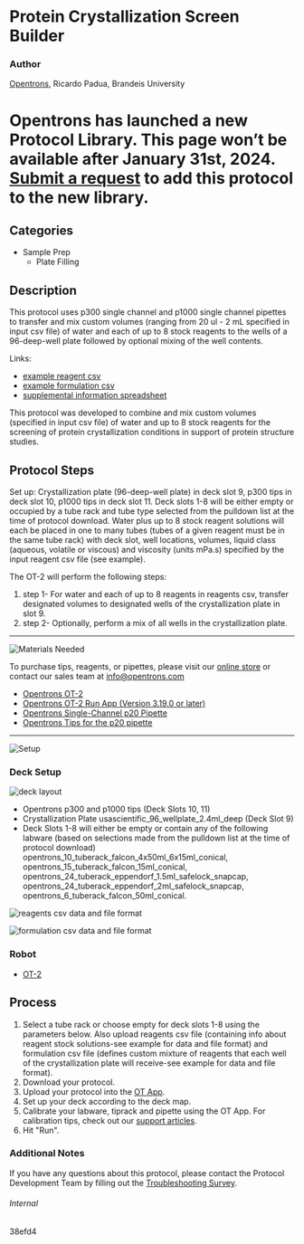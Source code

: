 # Protein Crystallization Screen Builder

### Author
[Opentrons](https://opentrons.com/), Ricardo Padua, Brandeis University


# Opentrons has launched a new Protocol Library. This page won’t be available after January 31st, 2024. [Submit a request](https://docs.google.com/forms/d/e/1FAIpQLSdYYp9QCKow4nn0KlCVsMS3HX0eJ0N9O7-erajKvcpT0lWbSg/viewform) to add this protocol to the new library.

## Categories
* Sample Prep
     * Plate Filling

## Description

This protocol uses p300 single channel and p1000 single channel pipettes to transfer and mix custom volumes (ranging from 20 ul - 2 mL specified in input csv file) of water and each of up to 8 stock reagents to the wells of a 96-deep-well plate followed by optional mixing of the well contents.

Links:
* [example reagent csv](https://opentrons-protocol-library-website.s3.amazonaws.com/custom-README-images/38efd4/Configuration_0725.csv)
* [example formulation csv](https://opentrons-protocol-library-website.s3.amazonaws.com/custom-README-images/38efd4/Formulation_0725.csv)
* [supplemental information spreadsheet](https://opentrons-protocol-library-website.s3.amazonaws.com/custom-README-images/38efd4/ScreenMaker.xlsx)

This protocol was developed to combine and mix custom volumes (specified in input csv file) of water and up to 8 stock reagents for the screening of protein crystallization conditions in support of protein structure studies.

## Protocol Steps

Set up: Crystallization plate (96-deep-well plate) in deck slot 9, p300 tips in deck slot 10, p1000 tips in deck slot 11. Deck slots 1-8 will be either empty or occupied by a tube rack and tube type selected from the pulldown list at the time of protocol download. Water plus up to 8 stock reagent solutions will each be placed in one to many tubes (tubes of a given reagent must be in the same tube rack) with deck slot, well locations, volumes, liquid class (aqueous, volatile or viscous) and viscosity (units mPa.s) specified by the input reagent csv file (see example).

The OT-2 will perform the following steps:
1. step 1- For water and each of up to 8 reagents in reagents csv, transfer designated volumes to designated wells of the crystallization plate in slot 9.
2. step 2- Optionally, perform a mix of all wells in the crystallization plate.

---
![Materials Needed](https://s3.amazonaws.com/opentrons-protocol-library-website/custom-README-images/001-General+Headings/materials.png)

To purchase tips, reagents, or pipettes, please visit our [online store](https://shop.opentrons.com/) or contact our sales team at [info@opentrons.com](mailto:info@opentrons.com)

* [Opentrons OT-2](https://shop.opentrons.com/collections/ot-2-robot/products/ot-2)
* [Opentrons OT-2 Run App (Version 3.19.0 or later)](https://opentrons.com/ot-app/)
* [Opentrons Single-Channel p20 Pipette](https://shop.opentrons.com/collections/ot-2-pipettes/products/single-channel-electronic-pipette)
* [Opentrons Tips for the p20 pipette](https://shop.opentrons.com/collections/opentrons-tips)

---
![Setup](https://s3.amazonaws.com/opentrons-protocol-library-website/custom-README-images/001-General+Headings/Setup.png)

### Deck Setup
![deck layout](https://opentrons-protocol-library-website.s3.amazonaws.com/custom-README-images/38efd4/38efd4_layout.png)

* Opentrons p300 and p1000 tips (Deck Slots 10, 11)
* Crystallization Plate usascientific_96_wellplate_2.4ml_deep (Deck Slot 9)
* Deck Slots 1-8 will either be empty or contain any of the following labware (based on selections made from the pulldown list at the time of protocol download) opentrons_10_tuberack_falcon_4x50ml_6x15ml_conical, opentrons_15_tuberack_falcon_15ml_conical, opentrons_24_tuberack_eppendorf_1.5ml_safelock_snapcap, opentrons_24_tuberack_eppendorf_2ml_safelock_snapcap, opentrons_6_tuberack_falcon_50ml_conical.

![reagents csv data and file format](https://opentrons-protocol-library-website.s3.amazonaws.com/custom-README-images/38efd4/38efd4_reagents_csv_format.png)

![formulation csv data and file format](https://opentrons-protocol-library-website.s3.amazonaws.com/custom-README-images/38efd4/38efd4_dispenses_to_crystallization_plate.png)

### Robot
* [OT-2](https://opentrons.com/ot-2)

## Process
1. Select a tube rack or choose empty for deck slots 1-8 using the parameters below. Also upload reagents csv file (containing info about reagent stock solutions-see example for data and file format) and formulation csv file (defines custom mixture of reagents that each well of the crystallization plate will receive-see example for data and file format).
2. Download your protocol.
3. Upload your protocol into the [OT App](https://opentrons.com/ot-app).
4. Set up your deck according to the deck map.
5. Calibrate your labware, tiprack and pipette using the OT App. For calibration tips, check out our [support articles](https://support.opentrons.com/en/collections/1559720-guide-for-getting-started-with-the-ot-2).
6. Hit "Run".

### Additional Notes
If you have any questions about this protocol, please contact the Protocol Development Team by filling out the [Troubleshooting Survey](https://protocol-troubleshooting.paperform.co/).

###### Internal
38efd4
